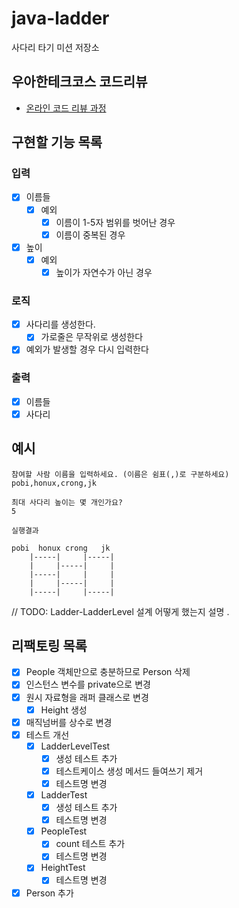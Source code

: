 # java-ladder

사다리 타기 미션 저장소

## 우아한테크코스 코드리뷰

- [온라인 코드 리뷰 과정](https://github.com/woowacourse/woowacourse-docs/blob/master/maincourse/README.md)

## 구현할 기능 목록

### 입력

- [X] 이름들
    - [X] 예외
        - [X] 이름이 1-5자 범위를 벗어난 경우
        - [X] 이름이 중복된 경우
- [X] 높이
    - [X] 예외
        - [X] 높이가 자연수가 아닌 경우

### 로직

- [X] 사다리를 생성한다.
    - [X] 가로줄은 무작위로 생성한다
- [X] 예외가 발생할 경우 다시 입력한다

### 출력

- [X] 이름들
- [X] 사다리

## 예시

```
참여할 사람 이름을 입력하세요. (이름은 쉼표(,)로 구분하세요)
pobi,honux,crong,jk

최대 사다리 높이는 몇 개인가요?
5

실행결과

pobi  honux crong   jk
    |-----|     |-----|
    |     |-----|     |
    |-----|     |     |
    |     |-----|     |
    |-----|     |-----|

```

// TODO: Ladder-LadderLevel 설계 어떻게 했는지 설명 .

## 리팩토링 목록

- [X] People 객체만으로 충분하므로 Person 삭제
- [X] 인스턴스 변수를 private으로 변경
- [X] 원시 자료형을 래퍼 클래스로 변경
  - [X] Height 생성
- [X] 매직넘버를 상수로 변경
- [X] 테스트 개선
  - [X] LadderLevelTest
    - [X] 생성 테스트 추가
    - [X] 테스트케이스 생성 메서드 들여쓰기 제거
    - [X] 테스트명 변경
  - [X] LadderTest
    - [X] 생성 테스트 추가
    - [X] 테스트명 변경
  - [X] PeopleTest
    - [X] count 테스트 추가
    - [X] 테스트명 변경
  - [X] HeightTest
    - [X] 테스트명 변경
- [X] Person 추가